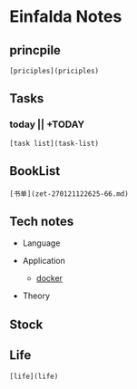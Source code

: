 # Einfalda Notes

## princpile
	[priciples](priciples)

## Tasks
### today || +TODAY
	[task list](task-list)

## BookList
	[书单](zet-270121122625-66.md)


## Tech notes
* Language

* Application
	* [docker](zet-280121172134-66.md)

* Theory


## Stock

## Life
	[life](life)
